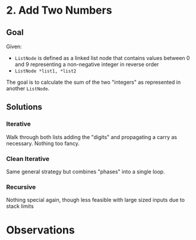 # 2. Add Two Numbers
## Goal
Given:
* `ListNode` is defined as a linked list node that contains values between 0 and 9 representing
a non-negative integer in reverse order
* `ListNode *list1, *list2`

The goal is to calculate the sum of the two "integers" as represented in another `ListNode`.

## Solutions
### Iterative
Walk through both lists adding the "digits" and propagating a carry as necessary. Nothing
too fancy.

### Clean Iterative
Same general strategy but combines "phases" into a single loop.

### Recursive
Nothing special again, though less feasible with large sized inputs due to stack limits

# Observations
